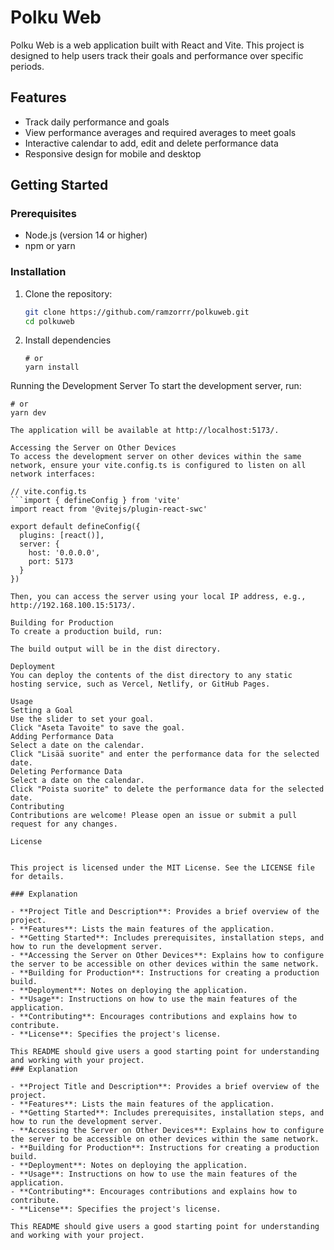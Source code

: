 # Polku Web

Polku Web is a web application built with React and Vite. This project is designed to help users track their goals and performance over specific periods.

## Features

- Track daily performance and goals
- View performance averages and required averages to meet goals
- Interactive calendar to add, edit and delete performance data
- Responsive design for mobile and desktop

## Getting Started

### Prerequisites

- Node.js (version 14 or higher)
- npm or yarn

### Installation

1. Clone the repository:

   ```sh
   git clone https://github.com/ramzorrr/polkuweb.git
   cd polkuweb
   
   
2. Install dependencies
   ```npm install
   # or
   yarn install

Running the Development Server
To start the development server, run:
```npm run dev
# or
yarn dev

The application will be available at http://localhost:5173/.

Accessing the Server on Other Devices
To access the development server on other devices within the same network, ensure your vite.config.ts is configured to listen on all network interfaces:

// vite.config.ts
```import { defineConfig } from 'vite'
import react from '@vitejs/plugin-react-swc'

export default defineConfig({
  plugins: [react()],
  server: {
    host: '0.0.0.0',
    port: 5173
  }
})

Then, you can access the server using your local IP address, e.g., http://192.168.100.15:5173/.

Building for Production
To create a production build, run:

The build output will be in the dist directory.

Deployment
You can deploy the contents of the dist directory to any static hosting service, such as Vercel, Netlify, or GitHub Pages.

Usage
Setting a Goal
Use the slider to set your goal.
Click "Aseta Tavoite" to save the goal.
Adding Performance Data
Select a date on the calendar.
Click "Lisää suorite" and enter the performance data for the selected date.
Deleting Performance Data
Select a date on the calendar.
Click "Poista suorite" to delete the performance data for the selected date.
Contributing
Contributions are welcome! Please open an issue or submit a pull request for any changes.

License


This project is licensed under the MIT License. See the LICENSE file for details.

### Explanation

- **Project Title and Description**: Provides a brief overview of the project.
- **Features**: Lists the main features of the application.
- **Getting Started**: Includes prerequisites, installation steps, and how to run the development server.
- **Accessing the Server on Other Devices**: Explains how to configure the server to be accessible on other devices within the same network.
- **Building for Production**: Instructions for creating a production build.
- **Deployment**: Notes on deploying the application.
- **Usage**: Instructions on how to use the main features of the application.
- **Contributing**: Encourages contributions and explains how to contribute.
- **License**: Specifies the project's license.

This README should give users a good starting point for understanding and working with your project.
### Explanation

- **Project Title and Description**: Provides a brief overview of the project.
- **Features**: Lists the main features of the application.
- **Getting Started**: Includes prerequisites, installation steps, and how to run the development server.
- **Accessing the Server on Other Devices**: Explains how to configure the server to be accessible on other devices within the same network.
- **Building for Production**: Instructions for creating a production build.
- **Deployment**: Notes on deploying the application.
- **Usage**: Instructions on how to use the main features of the application.
- **Contributing**: Encourages contributions and explains how to contribute.
- **License**: Specifies the project's license.

This README should give users a good starting point for understanding and working with your project.


